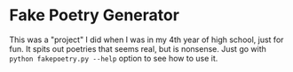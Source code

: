 # Fake Poetry Generator

This was a "project" I did when I was in my 4th year of high school, just for fun.
It spits out poetries that seems real, but is nonsense.
Just go with `python fakepoetry.py --help` option to see how to use it.